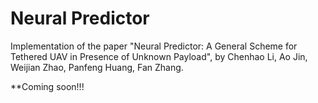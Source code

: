 # Neural Predictor

Implementation of the paper "Neural Predictor: A General Scheme for Tethered UAV in Presence of Unknown Payload", by Chenhao Li, Ao Jin, Weijian Zhao, Panfeng Huang, Fan Zhang.

**Coming soon!!!
